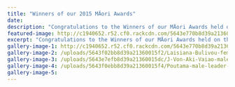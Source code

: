 ```yaml
---
title: "Winners of our 2015 MÄori Awards"
date: 
description: "Congratulations to the Winners of our MÄori Awards held on the evening of Thursday 29 October at the Wanganui Opera House.  Read the full story for photos..."
featured-image: http://c1940652.r52.cf0.rackcdn.com/5643e770b8d39a21360015d8/Alexander-Torrie-2015-Maori-Dux.jpg
excerpt: "Congratulations to the Winners of our MÄori Awards held on the evening of Thursday 29 October at the Wanganui Opera House.  Read the full story for photos..."
gallery-image-1: http://c1940652.r52.cf0.rackcdn.com/5643e770b8d39a21360015d8/Alexander-Torrie-2015-Maori-Dux.jpg
gallery-image-2: /uploads/5643f02bb8d39a21360015f2/Laisiana-Bulivou-female-recipient-2015.JPG
gallery-image-3: /uploads/5643e7efb8d39a21360015dc/J-Von-Aki-Vaiao-male-recipient-2015.JPG
gallery-image-4: /uploads/5643f0ebb8d39a21360015f4/Poutama-male-leader-2015.JPG
gallery-image-5: 
---
```

